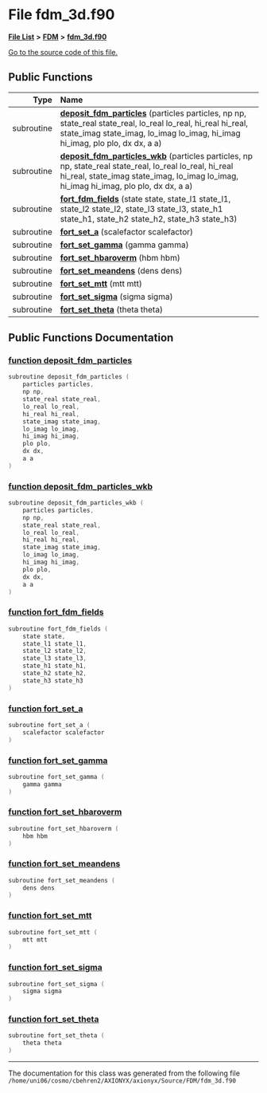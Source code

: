 
# File fdm\_3d.f90


[**File List**](files.md) **>** [**FDM**](dir_43b815edcf2a06ee60d8a45cc6c77fb8.md) **>** [**fdm\_3d.f90**](fdm__3d_8f90.md)

[Go to the source code of this file.](fdm__3d_8f90_source.md)


















## Public Functions

| Type | Name |
| ---: | :--- |
|  subroutine | [**deposit\_fdm\_particles**](fdm__3d_8f90.md#function-deposit-fdm-particles) (particles particles, np np, state\_real state\_real, lo\_real lo\_real, hi\_real hi\_real, state\_imag state\_imag, lo\_imag lo\_imag, hi\_imag hi\_imag, plo plo, dx dx, a a) <br> |
|  subroutine | [**deposit\_fdm\_particles\_wkb**](fdm__3d_8f90.md#function-deposit-fdm-particles-wkb) (particles particles, np np, state\_real state\_real, lo\_real lo\_real, hi\_real hi\_real, state\_imag state\_imag, lo\_imag lo\_imag, hi\_imag hi\_imag, plo plo, dx dx, a a) <br> |
|  subroutine | [**fort\_fdm\_fields**](fdm__3d_8f90.md#function-fort-fdm-fields) (state state, state\_l1 state\_l1, state\_l2 state\_l2, state\_l3 state\_l3, state\_h1 state\_h1, state\_h2 state\_h2, state\_h3 state\_h3) <br> |
|  subroutine | [**fort\_set\_a**](fdm__3d_8f90.md#function-fort-set-a) (scalefactor scalefactor) <br> |
|  subroutine | [**fort\_set\_gamma**](fdm__3d_8f90.md#function-fort-set-gamma) (gamma gamma) <br> |
|  subroutine | [**fort\_set\_hbaroverm**](fdm__3d_8f90.md#function-fort-set-hbaroverm) (hbm hbm) <br> |
|  subroutine | [**fort\_set\_meandens**](fdm__3d_8f90.md#function-fort-set-meandens) (dens dens) <br> |
|  subroutine | [**fort\_set\_mtt**](fdm__3d_8f90.md#function-fort-set-mtt) (mtt mtt) <br> |
|  subroutine | [**fort\_set\_sigma**](fdm__3d_8f90.md#function-fort-set-sigma) (sigma sigma) <br> |
|  subroutine | [**fort\_set\_theta**](fdm__3d_8f90.md#function-fort-set-theta) (theta theta) <br> |








## Public Functions Documentation


### <a href="#function-deposit-fdm-particles" id="function-deposit-fdm-particles">function deposit\_fdm\_particles </a>


```cpp
subroutine deposit_fdm_particles (
    particles particles,
    np np,
    state_real state_real,
    lo_real lo_real,
    hi_real hi_real,
    state_imag state_imag,
    lo_imag lo_imag,
    hi_imag hi_imag,
    plo plo,
    dx dx,
    a a
) 
```



### <a href="#function-deposit-fdm-particles-wkb" id="function-deposit-fdm-particles-wkb">function deposit\_fdm\_particles\_wkb </a>


```cpp
subroutine deposit_fdm_particles_wkb (
    particles particles,
    np np,
    state_real state_real,
    lo_real lo_real,
    hi_real hi_real,
    state_imag state_imag,
    lo_imag lo_imag,
    hi_imag hi_imag,
    plo plo,
    dx dx,
    a a
) 
```



### <a href="#function-fort-fdm-fields" id="function-fort-fdm-fields">function fort\_fdm\_fields </a>


```cpp
subroutine fort_fdm_fields (
    state state,
    state_l1 state_l1,
    state_l2 state_l2,
    state_l3 state_l3,
    state_h1 state_h1,
    state_h2 state_h2,
    state_h3 state_h3
) 
```



### <a href="#function-fort-set-a" id="function-fort-set-a">function fort\_set\_a </a>


```cpp
subroutine fort_set_a (
    scalefactor scalefactor
) 
```



### <a href="#function-fort-set-gamma" id="function-fort-set-gamma">function fort\_set\_gamma </a>


```cpp
subroutine fort_set_gamma (
    gamma gamma
) 
```



### <a href="#function-fort-set-hbaroverm" id="function-fort-set-hbaroverm">function fort\_set\_hbaroverm </a>


```cpp
subroutine fort_set_hbaroverm (
    hbm hbm
) 
```



### <a href="#function-fort-set-meandens" id="function-fort-set-meandens">function fort\_set\_meandens </a>


```cpp
subroutine fort_set_meandens (
    dens dens
) 
```



### <a href="#function-fort-set-mtt" id="function-fort-set-mtt">function fort\_set\_mtt </a>


```cpp
subroutine fort_set_mtt (
    mtt mtt
) 
```



### <a href="#function-fort-set-sigma" id="function-fort-set-sigma">function fort\_set\_sigma </a>


```cpp
subroutine fort_set_sigma (
    sigma sigma
) 
```



### <a href="#function-fort-set-theta" id="function-fort-set-theta">function fort\_set\_theta </a>


```cpp
subroutine fort_set_theta (
    theta theta
) 
```



------------------------------
The documentation for this class was generated from the following file `/home/uni06/cosmo/cbehren2/AXIONYX/axionyx/Source/FDM/fdm_3d.f90`